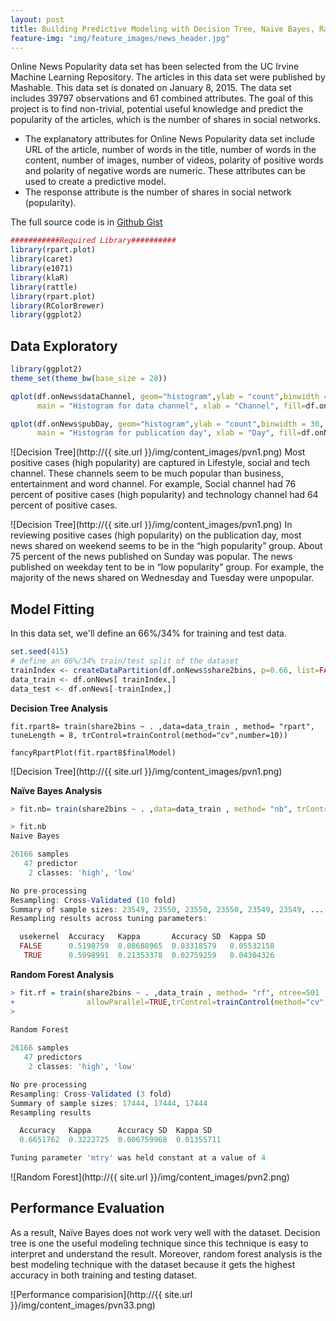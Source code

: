 ```yaml
---
layout: post
title: Building Predictive Modeling with Decision Tree, Naïve Bayes, Random forest in R.
feature-img: "img/feature_images/news_header.jpg"
---
```


Online News Popularity data set has been selected from the UC Irvine Machine Learning Repository. The articles in this data set were published by Mashable. This data set is donated on January 8, 2015. The data set includes 39797 observations and 61 combined attributes. The goal of this project is to find non-trivial, potential useful knowledge and predict the popularity of the articles, which is the number of shares in social networks.


* The explanatory attributes for Online News Popularity data set include URL of the article, number of words in the title, number of words in the content, number of images, number of videos, polarity of positive words and polarity of negative words are numeric. These attributes can be used to create a predictive model.
* The response attribute is the number of shares in social network (popularity).

The full source code is in [Github Gist](https://gist.github.com/Lanbig/9c365cbd372c0d7aed81011338893e91)

```R
###########Required Library##########
library(rpart.plot)
library(caret)
library(e1071)
library(klaR)
library(rattle)
library(rpart.plot)
library(RColorBrewer)
library(ggplot2)
```

## Data Exploratory
```R
library(ggplot2)
theme_set(theme_bw(base_size = 28))

qplot(df.onNews$dataChannel, geom="histogram",ylab = "count",binwidth = 30,
      main = "Histogram for data channel", xlab = "Channel", fill=df.onNews$share2bins ) 

qplot(df.onNews$pubDay, geom="histogram",ylab = "count",binwidth = 30,
      main = "Histogram for publication day", xlab = "Day", fill=df.onNews$share2bins ) 
```
![Decision Tree](http://{{ site.url }}/img/content_images/pvn1.png)
Most positive cases (high popularity) are captured in Lifestyle, social and tech channel. These channels seem to be much popular than business, entertainment and word channel. For example, Social channel had 76 percent of positive cases (high popularity) and technology channel had 64 percent of positive cases. 


![Decision Tree](http://{{ site.url }}/img/content_images/pvn1.png)
In reviewing positive cases (high popularity) on the publication day, most news shared on weekend seems to be in the “high popularity” group. About 75 percent of the news published on Sunday was popular. The news published on weekday tent to be in “low popularity” group. For example, the majority of the news shared on Wednesday and Tuesday were unpopular.


## Model Fitting

In this data set, we'll define an 66%/34% for training and test data.

```R
set.seed(415)
# define an 66%/34% train/test split of the dataset
trainIndex <- createDataPartition(df.onNews$share2bins, p=0.66, list=FALSE)
data_train <- df.onNews[ trainIndex,]
data_test <- df.onNews[-trainIndex,]
```

**Decision Tree Analysis**
```
fit.rpart8= train(share2bins ~ . ,data=data_train , method= "rpart", tuneLength = 8, trControl=trainControl(method="cv",number=10))

fancyRpartPlot(fit.rpart8$finalModel)
```
![Decision Tree](http://{{ site.url }}/img/content_images/pvn1.png)


**Naïve Bayes Analysis**
```R
> fit.nb= train(share2bins ~ . ,data=data_train , method= "nb", trControl=trainControl(method="cv",number=10))

> fit.nb
Naive Bayes 

26166 samples
   47 predictor
    2 classes: 'high', 'low' 

No pre-processing
Resampling: Cross-Validated (10 fold) 
Summary of sample sizes: 23549, 23550, 23550, 23550, 23549, 23549, ... 
Resampling results across tuning parameters:

  usekernel  Accuracy   Kappa       Accuracy SD  Kappa SD  
  FALSE      0.5198759  0.08688965  0.03318579   0.05532158
   TRUE      0.5998991  0.21353378  0.02759259   0.04304326

```

**Random Forest Analysis**
```R
> fit.rf = train(share2bins ~ . ,data_train , method= "rf", ntree=501 , tuneGrid = data.frame(mtry = 4), 
+                allowParallel=TRUE,trControl=trainControl(method="cv",number=10) )
> 
 
Random Forest 

26166 samples
   47 predictors
    2 classes: 'high', 'low' 

No pre-processing
Resampling: Cross-Validated (3 fold) 
Summary of sample sizes: 17444, 17444, 17444 
Resampling results

  Accuracy   Kappa      Accuracy SD  Kappa SD  
  0.6651762  0.3222725  0.006759968  0.01355711

Tuning parameter 'mtry' was held constant at a value of 4
```
![Random Forest](http://{{ site.url }}/img/content_images/pvn2.png)



## Performance Evaluation
As a result, Naïve Bayes does not work very well with the dataset. Decision tree is one the useful modeling technique since this technique is easy to interpret and understand the result. Moreover, random forest analysis is the best modeling technique with the dataset because it gets the highest accuracy in both training and testing dataset.

![Performance comparision](http://{{ site.url }}/img/content_images/pvn33.png)

